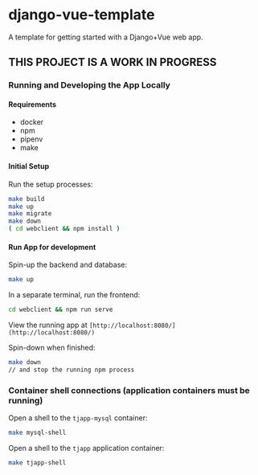 # django-vue-template
A template for getting started with a Django+Vue web app.

## THIS PROJECT IS A WORK IN PROGRESS


### Running and Developing the App Locally

#### Requirements
- docker
- npm
- pipenv
- make

#### Initial Setup

Run the setup processes:
```sh
make build
make up
make migrate
make down
( cd webclient && npm install )
```


#### Run App for development

Spin-up the backend and database:
```sh
make up
```

In a separate terminal, run the frontend:
```sh
cd webclient && npm run serve
```

View the running app at `[http://localhost:8080/](http://localhost:8080/)`

Spin-down when finished:
```sh
make down
// and stop the running npm process
```


### Container shell connections (application containers must be running)

Open a shell to the `tjapp-mysql` container:
```sh
make mysql-shell
```

Open a shell to the `tjapp` application container:
```sh
make tjapp-shell
```
